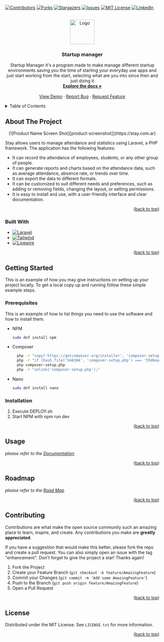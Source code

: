 <!-- Improved compatibility of back to top link: See: https://github.com/othneildrew/Best-README-Template/pull/73 -->
<a name="readme-top"></a>
<!--
*** Thanks for checking out the Best-README-Template. If you have a suggestion
*** that would make this better, please fork the repo and create a pull request
*** or simply open an issue with the tag "enhancement".
*** Don't forget to give the project a star!
*** Thanks again! Now go create something AMAZING! :D
-->



<!-- PROJECT SHIELDS -->
<!--
*** I'm using markdown "reference style" links for readability.
*** Reference links are enclosed in brackets [ ] instead of parentheses ( ).
*** See the bottom of this document for the declaration of the reference variables
*** for contributors-url, forks-url, etc. This is an optional, concise syntax you may use.
*** https://www.markdownguide.org/basic-syntax/#reference-style-links
-->
[![Contributors][contributors-shield]][contributors-url]
[![Forks][forks-shield]][forks-url]
[![Stargazers][stars-shield]][stars-url]
[![Issues][issues-shield]][issues-url]
[![MIT License][license-shield]][license-url]
[![LinkedIn][linkedin-shield]][linkedin-url]



<!-- PROJECT LOGO -->
<br />
<div align="center">
  <a href="https://github.com/MaximoBrandi/stay">
    <img src="https://raw.githubusercontent.com/MaximoBrandi/stay/5-historial-de-datos/public/logo.png" alt="Logo" width="80" height="80">
  </a>

<h3 align="center">Startup manager</h3>

  <p align="center">
    Startup Manager it's a program made to make manage different startup environments saving you the time of starting your everyday use apps
    and just start working from the start, selecting what are you into since then and just doing it
    <br />
    <a href="https://github.com/MaximoBrandi/stay"><strong>Explore the docs »</strong></a>
    <br />
    <br />
    <a href="https://stay.com.ar/demo">View Demo</a>
    ·
    <a href="https://github.com/MaximoBrandi/stay/issues">Report Bug</a>
    ·
    <a href="https://github.com/MaximoBrandi/stay/issues">Request Feature</a>
  </p>
</div>



<!-- TABLE OF CONTENTS -->
<details>
  <summary>Table of Contents</summary>
  <ol>
    <li>
      <a href="#about-the-project">About The Project</a>
      <ul>
        <li><a href="#built-with">Built With</a></li>
      </ul>
    </li>
    <li>
      <a href="#getting-started">Getting Started</a>
      <ul>
        <li><a href="#prerequisites">Prerequisites</a></li>
        <li><a href="#installation">Installation</a></li>
      </ul>
    </li>
    <li><a href="#usage">Usage</a></li>
    <li><a href="#roadmap">Roadmap</a></li>
    <li><a href="#contributing">Contributing</a></li>
    <li><a href="#license">License</a></li>
    <li><a href="#contact">Contact</a></li>
    <li><a href="#acknowledgments">Acknowledgments</a></li>
  </ol>
</details>



<!-- ABOUT THE PROJECT -->
## About The Project

<div align="center">
    [![Product Name Screen Shot][product-screenshot]](https://stay.com.ar)
</div>

Stay allows users to manage attendance and statistics using Laravel, a PHP framework. The application has the following features:

- It can record the attendance of employees, students, or any other group of people.
- It can generate reports and charts based on the attendance data, such as average attendance, absence rate, or trends over time.
- It can export the data to different formats.
- It can be customized to suit different needs and preferences, such as adding or removing fields, changing the layout, or setting permissions.
- It is easy to install and use, with a user-friendly interface and clear documentation.

<p align="right">(<a href="#readme-top">back to top</a>)</p>



### Built With

* [![Laravel][Laravel.com]][Laravel-url]
* [![Tailwind][tailwindcss.com]][tailwindcss-url]
* [![Livewire][Livewire.com]][Livewire-url]

<p align="right">(<a href="#readme-top">back to top</a>)</p>



<!-- GETTING STARTED -->
## Getting Started

This is an example of how you may give instructions on setting up your project locally.
To get a local copy up and running follow these simple example steps.

### Prerequisites

This is an example of how to list things you need to use the software and how to install them.
* NPM
  ```sh
  sudo dnf install npm
  ```
* Composer
  ```sh
    php -r "copy('https://getcomposer.org/installer', 'composer-setup.php');"
    php -r "if (hash_file('SHA384', 'composer-setup.php') === '55d6ead61b29c7bdee5cccfb50076874187bd9f21f65d8991d46ec5cc90518f447387fb9f76ebae1fbbacf329e583e30') { echo 'Installer verified'; } else { echo 'Installer corrupt'; unlink('composer-setup.php'); } echo PHP_EOL;"
    php composer-setup.php
    php -r "unlink('composer-setup.php');"
  ```
* Nano
  ```sh
  sudo dnf install nano
  ```

### Installation

1. Execute DEPLOY.sh
1. Start NPM with npm run dev

<p align="right">(<a href="#readme-top">back to top</a>)</p>



<!-- USAGE EXAMPLES -->
## Usage


_please refer to the [Documentation](https://stay.com.ar/docs)_

<p align="right">(<a href="#readme-top">back to top</a>)</p>



<!-- ROADMAP -->
## Roadmap

_please refer to the [Road Map](https://stay.com.ar/beta)_

<p align="right">(<a href="#readme-top">back to top</a>)</p>



<!-- CONTRIBUTING -->
## Contributing

Contributions are what make the open source community such an amazing place to learn, inspire, and create. Any contributions you make are **greatly appreciated**.

If you have a suggestion that would make this better, please fork the repo and create a pull request. You can also simply open an issue with the tag "enhancement".
Don't forget to give the project a star! Thanks again!

1. Fork the Project
2. Create your Feature Branch (`git checkout -b feature/AmazingFeature`)
3. Commit your Changes (`git commit -m 'Add some AmazingFeature'`)
4. Push to the Branch (`git push origin feature/AmazingFeature`)
5. Open a Pull Request

<p align="right">(<a href="#readme-top">back to top</a>)</p>



<!-- LICENSE -->
## License

Distributed under the MIT License. See `LICENSE.txt` for more information.

<p align="right">(<a href="#readme-top">back to top</a>)</p>



<!-- MARKDOWN LINKS & IMAGES -->
<!-- https://www.markdownguide.org/basic-syntax/#reference-style-links -->
[contributors-shield]: https://img.shields.io/github/contributors/MaximoBrandi/stay.svg?style=for-the-badge
[contributors-url]: https://github.com/MaximoBrandi/stay/graphs/contributors
[forks-shield]: https://img.shields.io/github/forks/MaximoBrandi/stay.svg?style=for-the-badge
[forks-url]: https://github.com/MaximoBrandi/stay/network/members
[stars-shield]: https://img.shields.io/github/stars/MaximoBrandi/stay.svg?style=for-the-badge
[stars-url]: https://github.com/MaximoBrandi/stay/stargazers
[issues-shield]: https://img.shields.io/github/issues/MaximoBrandi/stay.svg?style=for-the-badge
[issues-url]: https://github.com/MaximoBrandi/stay/issues
[license-shield]: https://img.shields.io/github/license/MaximoBrandi/stay.svg?style=for-the-badge
[license-url]: https://github.com/MaximoBrandi/stay/blob/master/LICENSE.txt
[linkedin-shield]: https://img.shields.io/badge/-LinkedIn-black.svg?style=for-the-badge&logo=linkedin&colorB=555
[linkedin-url]: https://linkedin.com/in/máximo-prandi
[product-screenshot]: https://i.ibb.co/mS04Ndh/Laravel-STAY-5.png
[Livewire.com]: https://img.shields.io/badge/livewire-7D4698?style=for-the-badge&logo=livewire&logoColor=white
[Livewire-url]: https://laravel-livewire.com/
[Laravel.com]: https://img.shields.io/badge/Laravel-FF2D20?style=for-the-badge&logo=laravel&logoColor=white
[Laravel-url]: https://laravel.com
[tailwindcss.com]: https://img.shields.io/badge/tailwindcss-%2338B2AC?style=for-the-badge&logo=tailwindcss&logoColor=white
[tailwindcss-url]: https://tailwindcss.com 